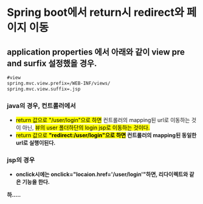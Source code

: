 # Spring boot에서 return시 redirect와 페이지 이동
## application properties 에서 아래와 같이 view pre and surfix 설정했을 경우.   
```xml
#view
spring.mvc.view.prefix=/WEB-INF/views/
spring.mvc.view.suffix=.jsp
```

### java의 경우, 컨트롤러에서
 - <mark>return 값으로 "/user/login"으로 하면</mark> 컨트롤러의 mapping된 url로 이동하는 것이 아닌, <mark>뷰의 user 폴더하단의 login jsp로 이동하는 것이다.<mark> 
 - <mark>return 값으로 <b>"redirect:/user/login"<b>으로 하면</mark> 컨트롤러의 mapping된 동일한 url로 실행이된다.

### jsp의 경우
 - onclick시에는 onclick="locaion.href='/user/login'"하면, 리다이렉트와 같은 기능을 한다.
 
하.....